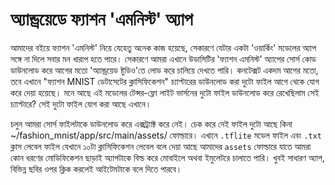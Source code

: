 # অ্যান্ড্রয়েডে ফ্যাশন 'এমনিস্ট'  অ্যাপ

আমাদের বইয়ে ফ্যাশন 'এমনিস্ট' নিয়ে যেহেতু অনেক কাজ হয়েছে, সেকারণে যেটার একটা 'ওয়ার্কিং' মডেলের অ্যাপ সঙ্গে না দিলে সবার মন খারাপ হতে পারে। সেকারণে আমরা এখানে উডাসিটির 'ফ্যাশন এমনিস্ট' অ্যাপের সোর্স কোড ডাউনলোড করে আগের মতো 'অ্যান্ড্রয়েড ষ্টুডিও'তে লোড করে চালিয়ে দেখতে পারি। কনটেক্সট একদম আগের মতো, তবে এখানে "ফ্যাশন MNIST ডেটাসেটের ক্লাসিফিকেশন" চ্যাপ্টারের ডাউনলোড করা দুটো ফাইল আগে থেকে যোগ করে দেয়া হয়েছে। মনে আছে এই মডেলের টেন্সর-ফ্লো লাইট ভার্সনের দুটো ফাইল ডাউনলোড করে রেখেছিলাম সেই চ্যাপ্টারে? সেই দুটো ফাইল যোগ করা আছে এখানে।

চলুন আমরা সোর্স ফাইলটাকে ডাউনলোড করে এক্সট্র্যাক্ট করে নেই। চেক করে নেই ফাইল দুটো আছে কিনা ~/fashion\_mnist/app/src/main/assets/ ফোল্ডারে।  এখানে `.tflite` মডেল ফাইল এবং `.txt` ক্লাস লেবেল ফাইল যেখানে ১০টা ক্লাসিফিকেশন লেবেল বলে দেয়া আছে  আমাদের `assets` ফোল্ডারে যাতে আমরা কোন ধরণের মোডিফিকেশন ছাড়াই অ্যাপটাকে বিল্ড করে মোবাইলে অথবা ইমুলেটরে চালাতে পারি। খুবই সাধারণ অ্যাপ, বিভিন্ন ছবির ওপর ক্লিক করলেই আইটেমটাকে বলে দিতে পারবে।



